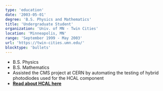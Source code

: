 ```yaml
---
type: 'education'
date: '2003-05-01'
degree: 'B.S. Physics and Mathematics'
title: 'Undergraduate Student'
organization: 'Univ. of MN - Twin Cities'
location: 'Minneapolis, MN'
range: 'September 1999 - May 2003'
url: 'https://twin-cities.umn.edu/'
blocktype: 'bullets'
---
```


- B.S. Physics
- B.S. Mathematics
- Assisted the CMS project at CERN by automating the testing of hybrid photodiodes used
  for the HCAL component
- <a href="https://cms.cern/detector/measuring-energy/energy-hadrons-hcal"
  target="_blank" rel="noreferrer"><b>Read about HCAL here</b></a>
